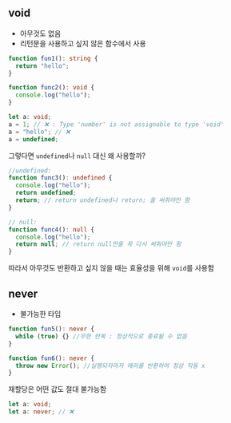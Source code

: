 ## void
- 아무것도 없음
- 리턴문을 사용하고 싶지 않은 함수에서 사용

```ts
function fun1(): string {
  return "hello";
}

function func2(): void {
  console.log("hello");
}

let a: void;
a = 1; // ❌ : Type 'number' is not assignable to type 'void'
a = "hello"; // ❌
a = undefined;
```

그렇다면 `undefined`나 `null` 대신 왜 사용할까?

```ts
//undefined:
function func3(): undefined {
  console.log("hello");
  return undefined;
  return; // return undefined나 return; 을 써줘야만 함
}

// null:
function func4(): null {
  console.log("hello");
  return null; // return null만을 꼭 다시 써줘야만 함
}
```
따라서 아무것도 반환하고 싶지 않을 때는 효율성을 위해 `void`를 사용함

## never
- 불가능한 타입
```ts
function fun5(): never {
  while (true) {} //무한 반복 : 정상적으로 종료될 수 없음
}

function fun6(): never {
  throw new Error(); //실행되자마자 에러를 반환하여 정상 작동 x
}
```
재할당은 어떤 값도 절대 불가능함

```ts
let a: void;
let a: never; // ❌
```
